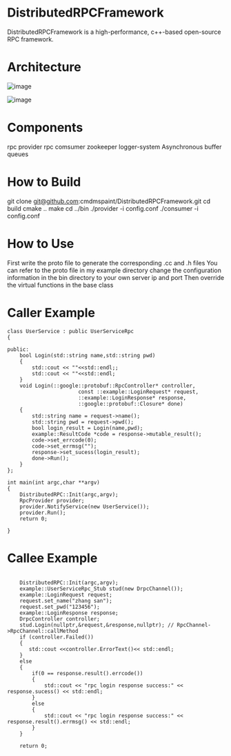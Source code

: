 # DistributedRPCFramework
DistributedRPCFramework is a high-performance, c++-based open-source RPC framework. 
# Architecture
![image](https://user-images.githubusercontent.com/50624748/171139236-a3581c77-6589-427f-99dd-2c27b4c68555.png)

![image](https://user-images.githubusercontent.com/50624748/171136983-19564ae7-def1-4a9c-9c2f-d21e5564afcd.png)

# Components
rpc provider rpc comsumer zookeeper logger-system  Asynchronous buffer queues

# How to Build
git clone git@github.com:cmdmspaint/DistributedRPCFramework.git
cd build
cmake ..
make
cd ../bin
./provider -i config.conf
./consumer -i config.conf
# How to Use
First write the proto file to generate the corresponding .cc and .h files You can refer to the proto file in my example directory
change the configuration information in the bin directory to your own server ip and port
Then override the virtual functions in the base class
# Caller Example
```
class UserService : public UserServiceRpc  
{

public:
    bool Login(std::string name,std::string pwd)
    {
        std::cout << ""<<std::endl;;
        std::cout << ""<<std::endl;
    }
    void Login(::google::protobuf::RpcController* controller,
                       const ::example::LoginRequest* request,
                       ::example::LoginResponse* response,
                       ::google::protobuf::Closure* done)
    {
        std::string name = request->name();
        std::string pwd = request->pwd();
        bool login_result = Login(name,pwd);
        example::ResultCode *code = response->mutable_result();
        code->set_errcode(0);
        code->set_errmsg("");
        response->set_sucess(login_result);
        done->Run();
    }
};

int main(int argc,char **argv)
{
    DistributedRPC::Init(argc,argv);
    RpcProvider provider;
    provider.NotifyService(new UserService());
    provider.Run();
    return 0;

}
```
# Callee Example

```

    DistributedRPC::Init(argc,argv);
    example::UserServiceRpc_Stub stud(new DrpcChannel());
    example::LoginRequest request;
    request.set_name("zhang san");
    request.set_pwd("123456");
    example::LoginResponse response;
    DrpcController controller;
    stud.Login(nullptr,&request,&response,nullptr); // RpcChannel->RpcChannel::callMethod
    if (controller.Failed())
    {
       std::cout <<controller.ErrorText()<< std::endl;
    }
    else
    {
        if(0 == response.result().errcode())
        {
            std::cout << "rpc login response success:" << response.sucess() << std::endl;
        }
        else
        {
            std::cout << "rpc login response success:" << response.result().errmsg() << std::endl;
        }
    }
    
    return 0;
```

